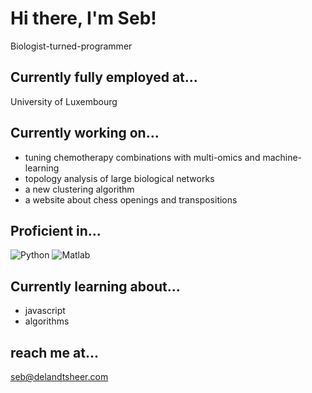 # Hi there, I'm Seb!

Biologist-turned-programmer

## Currently fully employed at...
University of Luxembourg

## Currently working on...
- tuning chemotherapy combinations with multi-omics and machine-learning
- topology analysis of large biological networks
- a new clustering algorithm
- a website about chess openings and transpositions

## Proficient in...
![Python](https://mpng.subpng.com/20180712/yka/kisspng-professional-python-programmer-computer-programmin-python-logo-download-5b47725c1cc0d6.3474912915314089881178.jpg)
![Matlab](https://upload.wikimedia.org/wikipedia/commons/thumb/2/21/Matlab_Logo.png/667px-Matlab_Logo.png)

## Currently learning about...
- javascript
- algorithms

## reach me at...
seb@delandtsheer.com

